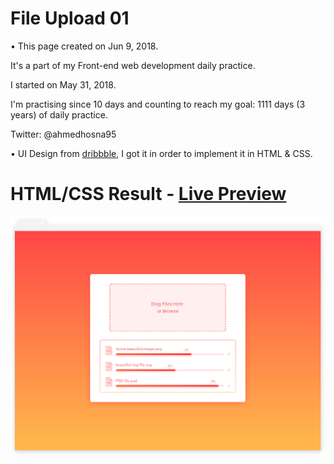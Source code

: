 # File Upload 01

• This page created on Jun 9, 2018.

It's a part of my Front-end web development daily practice.

I started on May 31, 2018.

I'm practising since 10 days and counting to reach my goal: 1111 days (3 years) of daily practice.

Twitter: @ahmedhosna95

• UI Design from [dribbble](https://dribbble.com/shots/4685603-Chudo-Landing-Page
), I got it in order to implement it in HTML & CSS.

# HTML/CSS Result - [Live Preview](https://cdn.rawgit.com/ahmedhosna95/Front-end-Daily-Practice/e0a70c97/Day010__FileUpload/file_upload/index.html)

![](assets/img/frame-generic.png)
